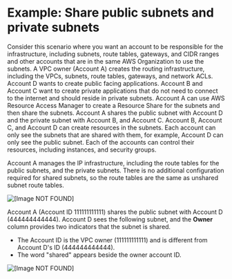 # Example: Share public subnets and private subnets<a name="example-vpc-share"></a>

Consider this scenario where you want an account to be responsible for the infrastructure, including subnets, route tables, gateways, and CIDR ranges and other accounts that are in the same AWS Organization to use the subnets\. A VPC owner \(Account A\) creates the routing infrastructure, including the VPCs, subnets, route tables, gateways, and network ACLs\. Account D wants to create public facing applications\. Account B and Account C want to create private applications that do not need to connect to the internet and should reside in private subnets\. Account A can use AWS Resource Access Manager to create a Resource Share for the subnets and then share the subnets\. Account A shares the public subnet with Account D and the private subnet with Account B, and Account C\. Account B, Account C, and Account D can create resources in the subnets\. Each account can only see the subnets that are shared with them, for example, Account D can only see the public subnet\. Each of the accounts can control their resources, including instances, and security groups\.

Account A manages the IP infrastructure, including the route tables for the public subnets, and the private subnets\. There is no additional configuration required for shared subnets, so the route tables are the same as unshared subnet route tables\. 

![\[Image NOT FOUND\]](http://docs.aws.amazon.com/vpc/latest/userguide/images/vpc-share-internet-gateway-example.png)

Account A \(Account ID 111111111111\) shares the public subnet with Account D \(444444444444\)\. Account D sees the following subnet, and the **Owner** column provides two indicators that the subnet is shared\.
+ The Account ID is the VPC owner \(111111111111\) and is different from Account D's ID \(444444444444\)\.
+ The word "shared" appears beside the owner account ID\.

![\[Image NOT FOUND\]](http://docs.aws.amazon.com/vpc/latest/userguide/images/vpc-share-screen.png)